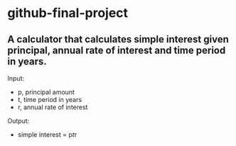 # github-final-project

A calculator that calculates simple interest given principal, annual rate of interest and time period in years.
---

Input:
   * p, principal amount
   * t, time period in years
   * r, annual rate of interest

Output:
   * simple interest = p*t*r
